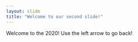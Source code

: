 ```yaml
---
layout: slide
title: "Welcome to our second slide!"
---
```

Welcome to the 2020!
Use the left arrow to go back!
